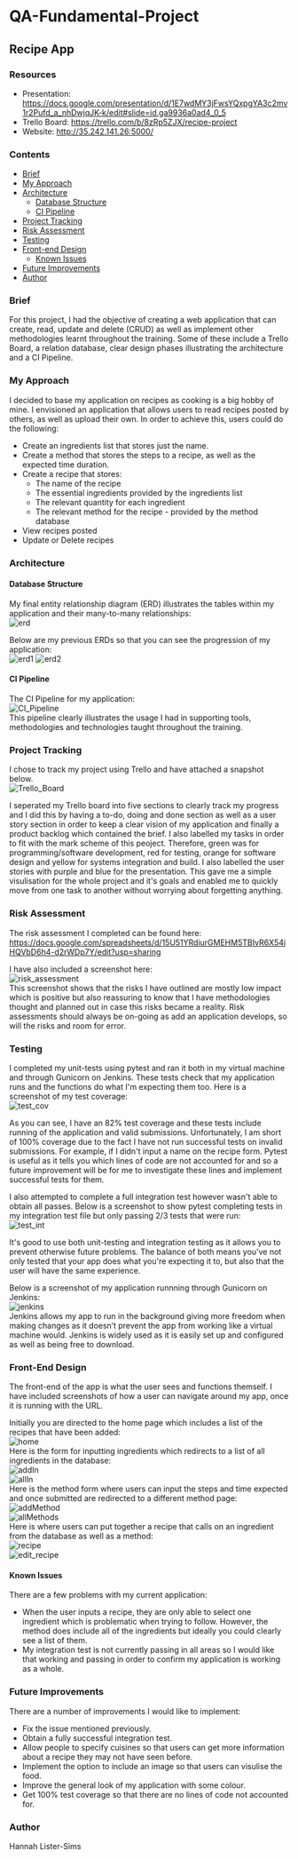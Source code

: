 # QA-Fundamental-Project
## **Recipe App**

### **Resources**
* Presentation: https://docs.google.com/presentation/d/1E7wdMY3jFwsYQxpgYA3c2mv1r2Pufd_a_nhDwjqJK-k/edit#slide=id.ga9936a0ad4_0_5
* Trello Board: https://trello.com/b/8zRp5ZJX/recipe-project
* Website: http://35.242.141.26:5000/

### **Contents**
* [Brief](#brief)
* [My Approach](#my-approach)
* [Architecture](#architecture)
  * [Database Structure](#database-structure)
  * [CI Pipeline](#ci-pipeline)
* [Project Tracking](#project-tracking)
* [Risk Assessment](#risk-assessment)
* [Testing](#testing)
* [Front-end Design](#front-end-design)
  * [Known Issues](#known-issues)
* [Future Improvements](#future-improvements)
* [Author](#author)
  

### **Brief**
For this project, I had the objective of creating a web application that can create, read, update and delete (CRUD) as well as implement other methodologies learnt throughout the training. Some of these include a Trello Board, a relation database, clear design phases illustrating the architecture and a CI Pipeline.

### **My Approach**
I decided to base my application on recipes as cooking is a big hobby of mine. I envisioned an application that allows users to read recipes posted by others, as well as upload their own. In order to achieve this, users could do the following:

* Create an ingredients list that stores just the name.
* Create a method that stores the steps to a recipe, as well as the expected time duration.
* Create a recipe that stores:
  * The name of the recipe
  * The essential ingredients provided by the ingredients list
  * The relevant quantity for each ingredient
  * The relevant method for the recipe - provided by the method database
* View recipes posted
* Update or Delete recipes

### **Architecture** 

#### **Database Structure**
My final entity relationship diagram (ERD) illustrates the tables within my application and their many-to-many relationships:  
![erd][erd]  

Below are my previous ERDs so that you can see the progression of my application:   
![erd1][erd1]
![erd2][erd2] 
 

#### **CI Pipeline**
The CI Pipeline for my application:  
![CI_Pipeline][CI_Pipeline]  
This pipeline clearly illustrates the usage I had in supporting tools, methodologies and technologies taught throughout the training.

### **Project Tracking**
I chose to track my project using Trello and have attached a snapshot below.  
![Trello_Board][Trello_Board]

I seperated my Trello board into five sections to clearly track my progress and I did this by having a to-do, doing and done section as well as a user story section in order to keep a clear vision of my application and finally a product backlog which contained the brief. I also labelled my tasks in order to fit with the mark scheme of this peoject. Therefore, green was for programming/software development, red for testing, orange for software design and yellow for systems integration and build.  I also labelled the user stories with purple and blue for the presentation. This gave me a simple visulisation for the whole project and it's goals and enabled me to quickly move from one task to another without worrying about forgetting anything. 

### **Risk Assessment**
The risk assessment I completed can be found here:  
https://docs.google.com/spreadsheets/d/15U51YRdiurGMEHM5TBIvR6X54iHQVbD6h4-d2rWDp7Y/edit?usp=sharing

I have also included a screenshot here:  
![risk_assessment][risk_assessment]  
This screenshot shows that the risks I have outlined are mostly low impact which is positive but also reassuring to know that I have methodologies thought and planned out in case this risks became a reality. Risk assessments should always be on-going as add an application develops, so will the risks and room for error. 

### **Testing**
I completed my unit-tests using pytest and ran it both in my virtual machine and through Gunicorn on Jenkins. These tests check that my application runs and the functions do what I'm expecting them too. Here is a screenshot of my test coverage:  
![test_cov][test_cov]

As you can see, I have an 82% test coverage and these tests include running of the application and valid submissions. Unfortunately, I am short of 100% coverage due to the fact I have not run  successful tests on invalid submissions. For example, if I didn't input a name on the recipe form. Pytest is useful as it tells you which lines of code are not accounted for and so a future improvement will be for me to investigate these lines and implement successful tests for them.

I also attempted to complete a full integration test however wasn't able to obtain all passes. Below is a screenshot to show pytest completing tests in my integration test file but only passing 2/3 tests that were run:  
![test_int][test_int]  

It's good to use both unit-testing and integration testing as it allows you to prevent otherwise future problems. The balance of both means you've not only tested that your app does what you're expecting it to, but also that the user will have the same experience.

Below is a screenshot of my application runnning through Gunicorn on Jenkins:  
![jenkins][jenkins]  
Jenkins allows my app to run in the background giving more freedom when making changes as it doesn’t prevent the app from working like a virtual machine would. Jenkins is widely used as it is easily set up and configured as well as being free to download.

### **Front-End Design**
The front-end of the app is what the user sees and functions themself. I have included screenshots of how a user can navigate around my app, once it is running with the URL.

Initially you are directed to the home page which includes a list of the recipes that have been added:  
![home][home]  
Here is the form for inputting ingredients which redirects to a list of all ingredients in the database:  
![addIn][addIn]  
![allIn][allIn]  
Here is the method form where users can input the steps and time expected and once submitted are redirected to a different method page:  
![addMethod][addMethod]  
![allMethods][allMethods]  
Here is where users can put together a recipe that calls on an ingredient from the database as well as a method:   
![recipe][recipe]   
![edit_recipe][edit_recipe]  

#### **Known Issues**
There are a few problems with my current application:

* When the user inputs a recipe, they are only able to select one ingredient which is problematic when trying to follow. However, the method does include all of the ingredients but ideally you could clearly see a list of them.
* My integration test is not currently passing in all areas so I would like that working and passing in order to confirm my application is working as a whole.

### **Future Improvements**
There are a number of improvements I would like to implement:

* Fix the issue mentioned previously.
* Obtain a fully successful integration test.
* Allow people to specify cuisines so that users can get more information about a recipe they may not have seen before.
* Implement the option to include an image so that users can visulise the food.
* Improve the general look of my application with some colour.
* Get 100% test coverage so that there are no lines of code not accounted for.

### **Author**

Hannah Lister-Sims


[erd1]:https://i.imgur.com/ottJuBm.png
[erd2]:https://i.imgur.com/HTgA3Or.png
[erd]:https://i.imgur.com/lkntSuq.png
[CI_Pipeline]:https://i.imgur.com/7kNX2Zx.jpg
[Trello_board]:https://i.imgur.com/7n2wcRN.png
[risk_assessment]:https://i.imgur.com/xQtoidV.png
[test_cov]:https://i.imgur.com/yTyrg2x.png
[test_int]:https://i.imgur.com/6OTjQIH.png
[jenkins]:https://i.imgur.com/7sBfnL1.png
[home]:https://i.imgur.com/TgYwcL5.png
[addIn]:https://i.imgur.com/g9JUIlm.png
[allIn]:https://i.imgur.com/1CP1R7P.png
[addMethod]:https://i.imgur.com/8qtbEMk.png
[allMethods]:https://i.imgur.com/sazTkC1.png
[recipe]:https://i.imgur.com/MeJuMOC.png
[edit_recipe]:https://i.imgur.com/xc16vfz.png
